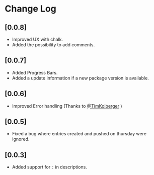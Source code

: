 # Change Log

## [0.0.8]

- Improved UX with chalk.
- Added the possibility to add comments.

## [0.0.7]

- Added Progress Bars.
- Added a update information if a new package version is available. 

## [0.0.6]

- Improved Error handling (Thanks to [@TimKolberger](https://github.com/TimKolberger) )

## [0.0.5]

- Fixed a bug where entries created and pushed on thursday were ignored.

## [0.0.3]

- Added support for `:` in descriptions.
